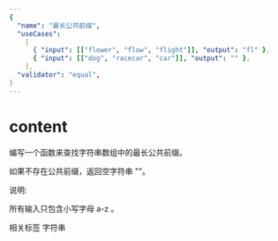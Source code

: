 ```yaml
---
{
  "name": "最长公共前缀",
  "useCases":
    [
      { "input": [["flower", "flow", "flight"]], "output": "fl" },
      { "input": [["dog", "racecar", "car"]], "output": "" },
    ],
  "validator": "equal",
}
---
```


# content

编写一个函数来查找字符串数组中的最长公共前缀。

如果不存在公共前缀，返回空字符串 ""。

说明:

所有输入只包含小写字母 a-z 。

相关标签
字符串
